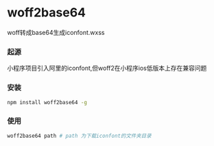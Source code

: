 # woff2base64
woff转成base64生成iconfont.wxss

### 起源
小程序项目引入阿里的iconfont,但woff2在小程序ios低版本上存在兼容问题

### 安装
```bash
npm install woff2base64 -g
```
### 使用
```bash
woff2base64 path # path 为下载iconfont的文件夹目录
```
